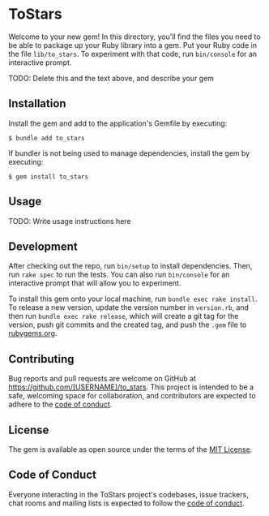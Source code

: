 # ToStars

Welcome to your new gem! In this directory, you'll find the files you need to be able to package up your Ruby library into a gem. Put your Ruby code in the file `lib/to_stars`. To experiment with that code, run `bin/console` for an interactive prompt.

TODO: Delete this and the text above, and describe your gem

## Installation

Install the gem and add to the application's Gemfile by executing:

    $ bundle add to_stars

If bundler is not being used to manage dependencies, install the gem by executing:

    $ gem install to_stars

## Usage

TODO: Write usage instructions here

## Development

After checking out the repo, run `bin/setup` to install dependencies. Then, run `rake spec` to run the tests. You can also run `bin/console` for an interactive prompt that will allow you to experiment.

To install this gem onto your local machine, run `bundle exec rake install`. To release a new version, update the version number in `version.rb`, and then run `bundle exec rake release`, which will create a git tag for the version, push git commits and the created tag, and push the `.gem` file to [rubygems.org](https://rubygems.org).

## Contributing

Bug reports and pull requests are welcome on GitHub at https://github.com/[USERNAME]/to_stars. This project is intended to be a safe, welcoming space for collaboration, and contributors are expected to adhere to the [code of conduct](https://github.com/[USERNAME]/to_stars/blob/master/CODE_OF_CONDUCT.md).

## License

The gem is available as open source under the terms of the [MIT License](https://opensource.org/licenses/MIT).

## Code of Conduct

Everyone interacting in the ToStars project's codebases, issue trackers, chat rooms and mailing lists is expected to follow the [code of conduct](https://github.com/[USERNAME]/to_stars/blob/master/CODE_OF_CONDUCT.md).
